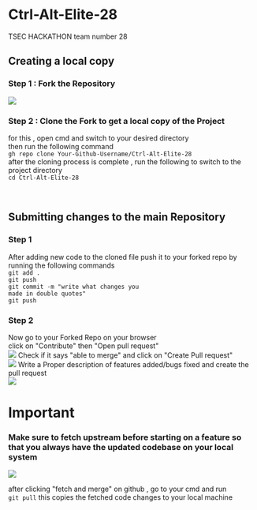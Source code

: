 # Ctrl-Alt-Elite-28
TSEC HACKATHON team number 28

<h2>Creating a local copy</h2>
<h3>Step 1 : Fork the Repository</h3>
<img src="https://user-images.githubusercontent.com/60255809/148418370-cc730dfb-570f-46b0-9528-683e1764721b.png">
<h3>Step 2 : Clone the Fork to get a local copy of the Project</h3>
<p>
  for this , open cmd and switch to your desired directory <br> 
  then run the following command <br>
  <code>gh repo clone Your-Github-Username/Ctrl-Alt-Elite-28</code><br>
  after the cloning process is complete , run the following to switch to the project directory<br>
  <code>cd Ctrl-Alt-Elite-28</code>
</p>
<br>

<h2>Submitting changes to the main Repository</h2>
<p>
  <h3>Step 1</h3>

After adding new code to the cloned file push it to your forked repo by running the following commands<br>
<code>git add .</code><br>
<code>git push</code><br>
<code>git commit -m "write what changes you made in double quotes"</code><br>
<code>git push</code><br>

  <h3>Step 2</h3>
  Now go to your Forked Repo on your browser<br>
  click on "Contribute" then "Open pull request"<br>
  <img src="https://user-images.githubusercontent.com/60255809/148422153-b757f32f-72ef-4f1f-adbc-ced8850b36f1.png">
  Check if it says "able to merge" and click on "Create Pull request"<br>
  <img src="https://user-images.githubusercontent.com/60255809/148422433-1102af6f-f839-4a43-b404-1eced88e7de7.png">
  Write a Proper description of features added/bugs fixed and create the pull request<br>
  <img src="https://user-images.githubusercontent.com/60255809/148422701-eb5c1f3f-a8be-40b4-8571-2836c81c84f1.png">
</p>

<h1>Important</h1>

<h3>Make sure to fetch upstream before starting on a feature so that you always have the updated codebase on your local system</h3>
<img src="https://user-images.githubusercontent.com/60255809/148423351-cdbb16cd-8b1c-41ad-b1cf-0643e4abe6ed.png">
<p> after clicking "fetch and merge" on github , go to your cmd and run <br>
    <code>git pull</code>
  this copies the fetched code changes to your local machine
<p>
